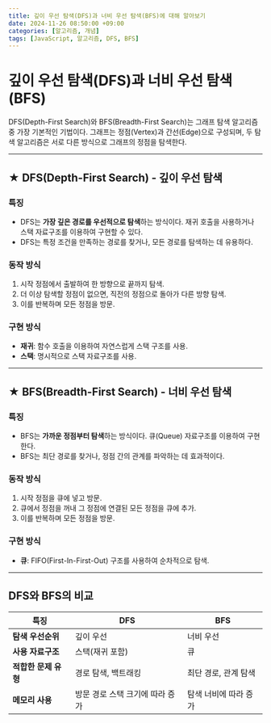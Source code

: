 ```yaml
---
title: 깊이 우선 탐색(DFS)과 너비 우선 탐색(BFS)에 대해 알아보기
date: 2024-11-26 08:50:00 +09:00
categories: [알고리즘, 개념]
tags: [JavaScript, 알고리즘, DFS, BFS]
---
```


# 깊이 우선 탐색(DFS)과 너비 우선 탐색(BFS)

DFS(Depth-First Search)와 BFS(Breadth-First Search)는 그래프 탐색 알고리즘 중 가장 기본적인 기법이다. 그래프는 정점(Vertex)과 간선(Edge)으로 구성되며, 두 탐색 알고리즘은 서로 다른 방식으로 그래프의 정점을 탐색한다.

---

## ★ DFS(Depth-First Search) - 깊이 우선 탐색

### 특징

- DFS는 **가장 깊은 경로를 우선적으로 탐색**하는 방식이다. 재귀 호출을 사용하거나 스택 자료구조를 이용하여 구현할 수 있다.
- DFS는 특정 조건을 만족하는 경로를 찾거나, 모든 경로를 탐색하는 데 유용하다.

### 동작 방식

1. 시작 정점에서 출발하여 한 방향으로 끝까지 탐색.
2. 더 이상 탐색할 정점이 없으면, 직전의 정점으로 돌아가 다른 방향 탐색.
3. 이를 반복하며 모든 정점을 방문.

### 구현 방식

- **재귀**: 함수 호출을 이용하여 자연스럽게 스택 구조를 사용.
- **스택**: 명시적으로 스택 자료구조를 사용.

---

## ★ BFS(Breadth-First Search) - 너비 우선 탐색

### 특징

- BFS는 **가까운 정점부터 탐색**하는 방식이다. 큐(Queue) 자료구조를 이용하여 구현한다.
- BFS는 최단 경로를 찾거나, 정점 간의 관계를 파악하는 데 효과적이다.

### 동작 방식

1. 시작 정점을 큐에 넣고 방문.
2. 큐에서 정점을 꺼내 그 정점에 연결된 모든 정점을 큐에 추가.
3. 이를 반복하며 모든 정점을 방문.

### 구현 방식

- **큐**: FIFO(First-In-First-Out) 구조를 사용하여 순차적으로 탐색.

---

## DFS와 BFS의 비교

| **특징**             | **DFS**                         | **BFS**               |
| -------------------- | ------------------------------- | --------------------- |
| **탐색 우선순위**    | 깊이 우선                       | 너비 우선             |
| **사용 자료구조**    | 스택(재귀 포함)                 | 큐                    |
| **적합한 문제 유형** | 경로 탐색, 백트래킹             | 최단 경로, 관계 탐색  |
| **메모리 사용**      | 방문 경로 스택 크기에 따라 증가 | 탐색 너비에 따라 증가 |
